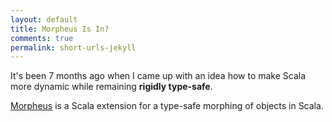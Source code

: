 ```yaml
---
layout: default
title: Morpheus Is In?
comments: true
permalink: short-urls-jekyll
---
```


It's been 7 months ago when I came up with an idea how to make Scala more dynamic
while remaining **rigidly type-safe**.

[Morpheus](https://github.com/zslajchrt/morpheus) is a Scala extension for
a type-safe morphing of objects in Scala.
